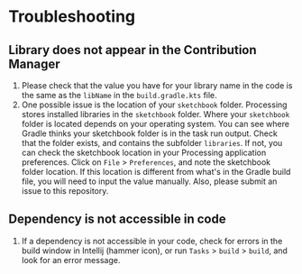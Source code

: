 # Troubleshooting

## Library does not appear in the Contribution Manager

1. Please check that the value you have for your library name in the code is the same as the `libName` in
   the `build.gradle.kts` file. 
2. One possible issue is the location of your `sketchbook` folder. Processing stores installed libraries in 
   the `sketchbook` folder. Where your `sketchbook` folder is located depends on your operating system. You 
   can see where Gradle thinks your sketchbook folder is in the task run output. Check that the folder exists, 
   and contains the subfolder `libraries`. If not, you can check the sketchbook location in your Processing 
   application preferences.  Click on `File` > `Preferences`, and note the sketchbook folder location. If this 
   location is different from what's in the Gradle build file, you will need to input the value manually. Also, 
   please submit an issue to this repository.


## Dependency is not accessible in code

1. If a dependency is not accessible in your code, check for errors in the build window in 
   Intellij (hammer icon), or run `Tasks` > `build` > `build`, and look for an error message.
